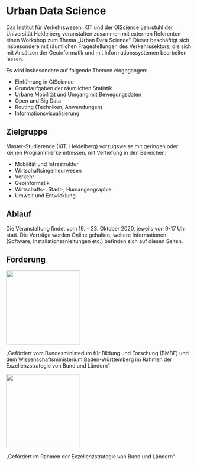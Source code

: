 # Urban Data Science

Das  Institut für Verkehrswesen, KIT und der GIScience Lehrstuhl der Universität Heidelberg veranstalten zusammen mit externen Referenten einen Workshop zum Thema „Urban Data Science“.
Dieser beschäftigt sich insbesondere mit räumlichen Fragestellungen des Verkehrssektors, die sich mit Ansätzen der Geoinformatik und mit Informationssystemen bearbeiten lassen.


Es wird insbesondere auf folgende Themen eingegangen:

- Einführung in GIScience
- Grundaufgaben der räumlichen Statistik
- Urbane Mobilität und Umgang mit Bewegungsdaten
- Open und Big Data
- Routing (Techniken, Anwendungen)
- Informationsvisualisierung

## Zielgruppe

Master-Studierende (KIT, Heidelberg) vorzugsweise mit geringen oder keinen Programmierkenntnissen, mit Vertiefung in den Bereichen:

-  Mobilität und Infrastruktur
-  Wirtschaftsingenieurwesen
-  Verkehr
-  Geoinformatik
-  Wirtschafts-, Stadt-, Humangeographie
-  Umwelt und Entwicklung

## Ablauf

Die Veranstaltung findet vom 19. – 23. Oktober 2020, jeweils von 9-17 Uhr statt. Die Vorträge werden Online gehalten, weitere Informationen (Software, Installationsanleitungen etc.) befinden sich auf diesen Seiten.

## Förderung

<img src="https://raw.githubusercontent.com/heikalab/urbandatascience/main/images/bmbf.jpg" style="align:center;width:200px">
<p>„Gefördert vom Bundesministerium für Bildung und Forschung (BMBF) und dem Wissenschaftsministerium Baden-Württemberg im Rahmen der Exzellenzstrategie von Bund und Ländern“</p>


<img src="https://raw.githubusercontent.com/heikalab/urbandatascience/main/images/mwk.jpg" style="align:center;width:200px;">
<p>„Gefördert im Rahmen der Exzellenzstrategie von Bund und Ländern“</p>
